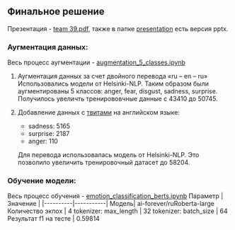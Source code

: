 ## Финальное решение
Презентация - [team 39.pdf](https://github.com/itallix/fluffy-carnival/blob/main/final_solution/presentation/team%2039.pdf), также в папке [presentation](https://github.com/itallix/fluffy-carnival/tree/main/final_solution/presentation) есть версия pptx.


### Аугментация данных:
Весь процесс аугментации - [augmentation_5_classes.ipynb](https://github.com/itallix/fluffy-carnival/blob/main/final_solution/augmentation_5_classes.ipynb)
1. Аугментация данных за счет двойного перевода «ru – en – ru» Использовались модели от Helsinki-NLP. Таким образом были аугментированы 5 классов: anger, fear, disgust, sadness, surprise. Получилось увеличть тренирововчные данные с 43410 до 50745.
2. Добавление данных с [твитами](https://www.kaggle.com/datasets/pashupatigupta/emotion-detection-from-text) на английском языке:

   - sadness: 5165
   - surprise: 2187
   - anger: 110
   
   Для перевода использовалась модель от Helsinki-NLP. Это позволило увеличить тренировочный датасет до 58204.

### Обучение модели:
Весь процесс обучения - [emotion_classification_berts.ipynb](https://github.com/itallix/fluffy-carnival/blob/main/final_solution/emotion_classification_berts.ipynb)
 Параметр | Значение |
|----------|-----------|
Модель| ai-forever/ruRoberta-large
Количество экпох | 4
tokenizer: max_length | 32
tokenizer: batch_size | 64
Результат f1 на тесте | 0.59814
